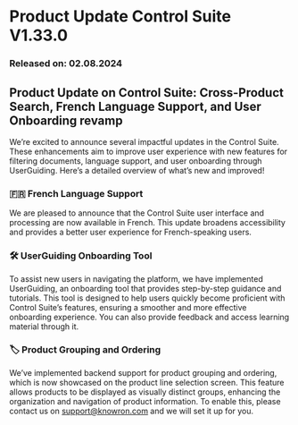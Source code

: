 # Product Update Control Suite V1.33.0

### Released on: 02.08.2024

## Product Update on Control Suite: Cross-Product Search, French Language Support, and User Onboarding revamp

We’re excited to announce several impactful updates in the Control Suite. These enhancements aim to improve user experience with new features for filtering documents, language support, and user onboarding through UserGuiding. Here’s a detailed overview of what’s new and improved!

### 🇫🇷 **French Language Support**

We are pleased to announce that the Control Suite user interface and processing are now available in French. This update broadens accessibility and provides a better user experience for French-speaking users.

### 🛠️ **UserGuiding Onboarding Tool**

To assist new users in navigating the platform, we have implemented UserGuiding, an onboarding tool that provides step-by-step guidance and tutorials. This tool is designed to help users quickly become proficient with Control Suite’s features, ensuring a smoother and more effective onboarding experience. You can also provide feedback and access learning material through it.

### 🏷️ **Product Grouping and Ordering**

We’ve implemented backend support for product grouping and ordering, which is now showcased on the product line selection screen. This feature allows products to be displayed as visually distinct groups, enhancing the organization and navigation of product information. To enable this, please contact us on [support@knowron.com](mailto:support@knowron.com) and we will set it up for you.


